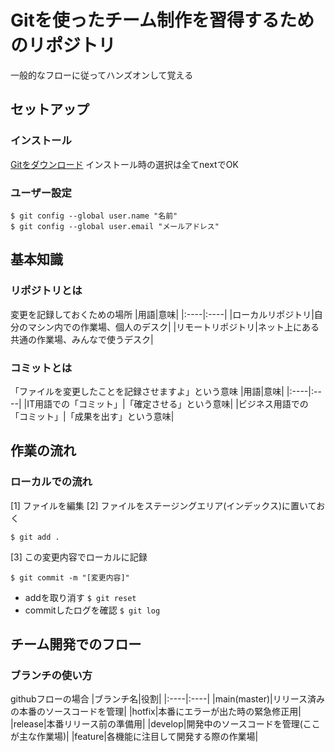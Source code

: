 # Gitを使ったチーム制作を習得するためのリポジトリ
一般的なフローに従ってハンズオンして覚える



## セットアップ
### インストール
[Gitをダウンロード](https://git-scm.com/)
インストール時の選択は全てnextでOK

### ユーザー設定
```
$ git config --global user.name "名前"
$ git config --global user.email "メールアドレス"
```


## 基本知識
### リポジトリとは
変更を記録しておくための場所
|用語|意味|
|:----|:----|
|ローカルリポジトリ|自分のマシン内での作業場、個人のデスク|
|リモートリポジトリ|ネット上にある共通の作業場、みんなで使うデスク|

### コミットとは
「ファイルを変更したことを記録させますよ」という意味
|用語|意味|
|:----|:----|
|IT用語での「コミット」|「確定させる」という意味|
|ビジネス用語での「コミット」|「成果を出す」という意味|


## 作業の流れ
### ローカルでの流れ
[1] ファイルを編集
[2] ファイルをステージングエリア(インデックス)に置いておく 
```
$ git add .
```
[3] この変更内容でローカルに記録
```
$ git commit -m "[変更内容]"
```

* addを取り消す `$ git reset`
* commitしたログを確認 `$ git log`



## チーム開発でのフロー
### ブランチの使い方
githubフローの場合
|ブランチ名|役割|
|:----|:----|
|main(master)|リリース済みの本番のソースコードを管理|
|hotfix|本番にエラーが出た時の緊急修正用|
|release|本番リリース前の準備用|
|develop|開発中のソースコードを管理(ここが主な作業場)|
|feature|各機能に注目して開発する際の作業場|